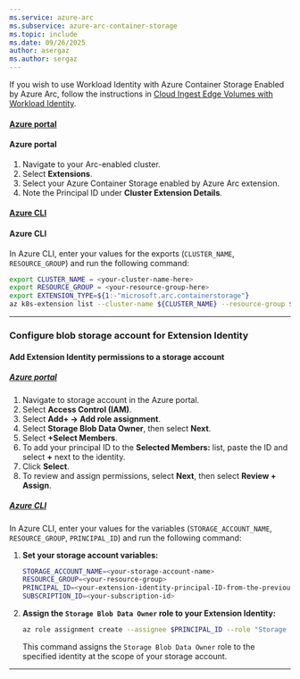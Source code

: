 ```yaml
---
ms.service: azure-arc
ms.subservice: azure-arc-container-storage
ms.topic: include
ms.date: 09/26/2025
author: asergaz
ms.author: sergaz
---
```


If you wish to use Workload Identity with Azure Container Storage Enabled by Azure Arc, follow the instructions in [Cloud Ingest Edge Volumes with Workload Identity](../howto-configure-workload-identity.md).

#### [Azure portal](#tab/portal)

#### Azure portal

1. Navigate to your Arc-enabled cluster.
1. Select **Extensions**.
1. Select your Azure Container Storage enabled by Azure Arc extension.
1. Note the Principal ID under **Cluster Extension Details**.
  
#### [Azure CLI](#tab/cli)

#### Azure CLI

In Azure CLI, enter your values for the exports (`CLUSTER_NAME`, `RESOURCE_GROUP`) and run the following command:

```bash
export CLUSTER_NAME = <your-cluster-name-here>
export RESOURCE_GROUP = <your-resource-group-here>
export EXTENSION_TYPE=${1:-"microsoft.arc.containerstorage"}
az k8s-extension list --cluster-name ${CLUSTER_NAME} --resource-group ${RESOURCE_GROUP} --cluster-type connectedClusters | jq --arg extType ${EXTENSION_TYPE} 'map(select(.extensionType == $extType)) | .[] | .identity.principalId' -r
```

---

### Configure blob storage account for Extension Identity

#### Add Extension Identity permissions to a storage account

##### [Azure portal](#tab/portal)

1. Navigate to storage account in the Azure portal.
1. Select **Access Control (IAM)**.
1. Select **Add+ -> Add role assignment**.
1. Select **Storage Blob Data Owner**, then select **Next**.
1. Select **+Select Members**.
1. To add your principal ID to the **Selected Members:** list, paste the ID and select **+** next to the identity.
1. Click **Select**.
1. To review and assign permissions, select **Next**, then select **Review + Assign**.

##### [Azure CLI](#tab/cli)

In Azure CLI, enter your values for the variables (`STORAGE_ACCOUNT_NAME`, `RESOURCE_GROUP`, `PRINCIPAL_ID`) and run the following command:

1. **Set your storage account variables:**  
   ```sh
   STORAGE_ACCOUNT_NAME=<your-storage-account-name>
   RESOURCE_GROUP=<your-resource-group>
   PRINCIPAL_ID=<your-extension-identity-principal-ID-from-the-previous-section>
   SUBSCRIPTION_ID=<your-subscription-id>
   ```

2. **Assign the `Storage Blob Data Owner` role to your Extension Identity:**  
   ```sh
   az role assignment create --assignee $PRINCIPAL_ID --role "Storage Blob Data Owner" --scope /subscriptions/$SUBSCRIPTION_ID/resourceGroups/$RESOURCE_GROUP/providers/Microsoft.Storage/storageAccounts/$STORAGE_ACCOUNT_NAME
   ```

   This command assigns the `Storage Blob Data Owner` role to the specified identity at the scope of your storage account.

---